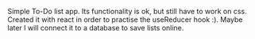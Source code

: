 Simple To-Do list app.
Its functionality is ok, but still have to work on css.
Created it with react in order to practise the useReducer hook :).
Maybe later I will connect it to a database to save lists online.
